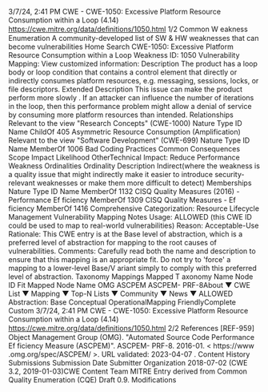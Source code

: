 3/7/24, 2:41 PM CWE - CWE-1050: Excessive Platform Resource Consumption within a Loop (4.14)
https://cwe.mitre.org/data/deﬁnitions/1050.html 1/2
Common W eakness Enumeration
A community-developed list of SW & HW weaknesses that can become
vulnerabilities
Home Search
CWE-1050: Excessive Platform Resource Consumption within a Loop
Weakness ID: 1050
Vulnerability Mapping: 
View customized information:
 Description
The product has a loop body or loop condition that contains a control element that directly or indirectly consumes platform resources,
e.g. messaging, sessions, locks, or file descriptors.
 Extended Description
This issue can make the product perform more slowly . If an attacker can influence the number of iterations in the loop, then this
performance problem might allow a denial of service by consuming more platform resources than intended.
 Relationships
 Relevant to the view "Research Concepts" (CWE-1000)
Nature Type ID Name
ChildOf 405 Asymmetric Resource Consumption (Amplification)
 Relevant to the view "Software Development" (CWE-699)
Nature Type ID Name
MemberOf 1006 Bad Coding Practices
 Common Consequences
Scope Impact Likelihood
OtherTechnical Impact: Reduce Performance
 Weakness Ordinalities
Ordinality Description
Indirect(where the weakness is a quality issue that might indirectly make it easier to introduce security-relevant weaknesses or make
them more difficult to detect)
 Memberships
Nature Type ID Name
MemberOf 1132 CISQ Quality Measures (2016) - Performance Ef ficiency
MemberOf 1309 CISQ Quality Measures - Ef ficiency
MemberOf 1416 Comprehensive Categorization: Resource Lifecycle Management
 Vulnerability Mapping Notes
Usage: ALLOWED (this CWE ID could be used to map to real-world vulnerabilities)
Reason: Acceptable-Use
Rationale:
This CWE entry is at the Base level of abstraction, which is a preferred level of abstraction for mapping to the root causes of
vulnerabilities.
Comments:
Carefully read both the name and description to ensure that this mapping is an appropriate fit. Do not try to 'force' a mapping to a
lower-level Base/V ariant simply to comply with this preferred level of abstraction.
 Taxonomy Mappings
Mapped T axonomy Name Node ID Fit Mapped Node Name
OMG ASCPEM ASCPEM-
PRF-8About ▼ CWE List ▼ Mapping ▼ Top-N Lists ▼ Community ▼ News ▼
ALLOWED
Abstraction: Base
Conceptual OperationalMapping
FriendlyComplete Custom
3/7/24, 2:41 PM CWE - CWE-1050: Excessive Platform Resource Consumption within a Loop (4.14)
https://cwe.mitre.org/data/deﬁnitions/1050.html 2/2
 References
[REF-959] Object Management Group (OMG). "Automated Source Code Performance Ef ficiency Measure (ASCPEM)". ASCPEM-
PRF-8. 2016-01. < https://www .omg.org/spec/ASCPEM/ >. URL validated: 2023-04-07 .
 Content History
 Submissions
Submission Date Submitter Organization
2018-07-02
(CWE 3.2, 2019-01-03)CWE Content Team MITRE
Entry derived from Common Quality Enumeration (CQE) Draft 0.9.
 Modifications